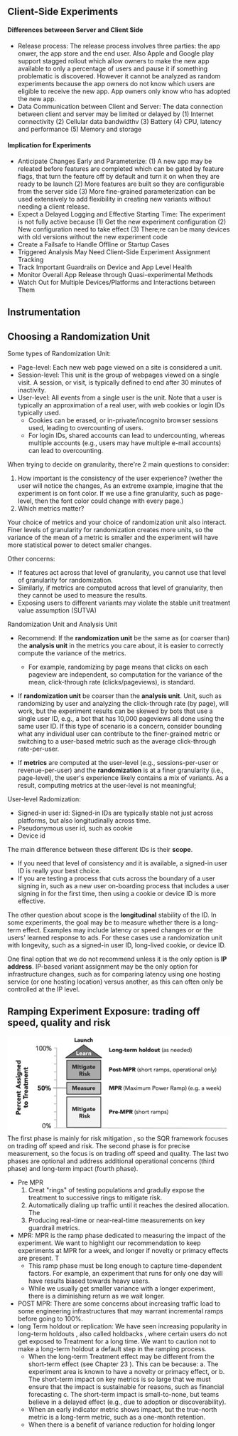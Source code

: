 ## Client-Side Experiments
#### Differences betweeen Server and Client Side
- Release process: The release process involves three parties: the app onwer, the app store and the end user. Also Apple and Google play support stagged rollout which allow owners to make the new app available to only a percentage of users and pause it if something problematic is discovered. However it cannot be analyzed as random experiments because the app owners do not know which users are eligible to receive the new app. App owners only know who has adopted the new app.
- Data Communication between Client and Server: The data connection between client and server may be limited or delayed by (1) Internet connectivity (2) Cellular data bandwidthv (3) Battery (4) CPU, latency and performance (5) Memory and storage
#### Implication for Experiments
- Anticipate Changes Early and Parameterize: (1) A new app may be releated before features are completed which can be gated by feature flags, that turn the feature off by default and turn it on when they are ready to be launch (2) More features are built so they are configurable from the server side (3) More fine-grained parameterization can be used extensively to add flexibility in creating new variants without needing a client release.
- Expect a Delayed Logging and Effective Starting Time: The experiment is not fully active because (1) Get the new experiment configuration (2) New configuration need to take effect (3) There;re can be many devices with old versions without the new experiment code
- Create a Failsafe to Handle Offline or Startup Cases
- Triggered Analysis May Need Client-Side Experiment Assignment Tracking 
- Track Important Guardrails on Device and App Level Health 
- Monitor Overall App Release through Quasi-experimental Methods 
- Watch Out for Multiple Devices/Platforms and Interactions between Them 

## Instrumentation

## Choosing a Randomization Unit
Some types of Randomization Unit:
- Page-level: Each new web page viewed on a site is considered a unit. 
- Session-level: This unit is the group of webpages viewed on a single visit. A session, or visit, is typically defined to end after 30 minutes of inactivity. 
- User-level: All events from a single user is the unit. Note that a user is typically an approximation of a real user, with web cookies or login IDs typically used. 
  - Cookies can be erased, or in-private/incognito browser sessions used, leading to overcounting of users. 
  - For login IDs, shared accounts can lead to undercounting, whereas multiple accounts (e.g., users may have multiple e-mail accounts) can lead to overcounting. 

When trying to decide on granularity, there're 2 main questions to consider:
1. How important is the consistency of the user experience? (wether the user will notice the changes, As an extreme example, imagine that the experiment is on font color. If we use a fine granularity, such as page-level, then the font color could change with every page.)
2. Which metrics matter? 

Your choice of metrics and your choice of randomization unit also interact. Finer levels of granularity for randomization creates more units, so the variance of the mean of a metric is smaller and the experiment will have more statistical power to detect smaller changes. 

Other concerns:
- If features act across that level of granularity, you cannot use that level of granularity for randomization.
- Similarly, if metrics are computed across that level of granularity, then they cannot be used to measure the results. 
- Exposing users to different variants may violate the stable unit treatment value assumption (SUTVA)

Randomization Unit and Analysis Unit 
- Recommend: If the **randomization unit** be the same as (or coarser than) the **analysis unit** in the metrics you care about, it is easier to correctly compute the variance of the metrics.  
  - For example, randomizing by page means that clicks on each pageview are independent, so computation for the variance of the mean, click-through rate (clicks/pageviews), is standard. 

- If **randomization unit** be coarser than the **analysis unit**. Unit, such as randomizing by user and analyzing the click-through rate (by page), will work, but the experiment results can be skewed by bots that use a single user ID, e.g., a bot that has 10,000 pageviews all done using the same user ID. If this type of scenario is a concern, consider bounding what any individual user can contribute to the finer-grained metric or switching to a user-based metric such as the average click-through rate-per-user.

- If **metrics** are computed at the user-level (e.g., sessions-per-user or revenue-per-user) and the **randomization** is at a finer granularity (i.e., page-level), the user's experience likely contains a mix of variants. As a result, computing metrics at the user-level is not meaningful; 

User-level Radomization:
- Signed-in user id: Signed-in IDs are typically stable not just across platforms, but also longitudinally across time. 
- Pseudonymous user id, such as cookie
- Device id

The main difference between these different IDs is their **scope**. 
- If you need that level of consistency and it is available, a signed-in user ID is really your best choice. 
- If you are testing a process that cuts across the boundary of a user signing in, such as a new user on-boarding process that includes a user signing in for the first time, then using a cookie or device ID is more effective. 

The other question about scope is the **longitudinal** stability of the ID. In some experiments, the goal may be to measure whether there is a long-term effect. Examples may include latency or speed changes or or the users' learned response to ads. For these cases use a randomization unit with longevity, such as a signed-in user ID, long-lived cookie, or device ID. 

One final option that we do not recommend unless it is the only option is **IP address**. IP-based variant assignment may be the only option for infrastructure changes, such as for comparing latency using one hosting service (or one hosting location) versus another, as this can often only be controlled at the IP level. 

## Ramping Experiment Exposure: trading off speed, quality and risk
![image](/img/ramping.png)
The first phase is mainly for risk mitigation , so the SQR framework focuses on trading off speed and risk. The second phase is for precise measurement, so the focus is on trading off speed and quality. The last two phases are optional and address additional operational concerns (third phase) and long-term impact (fourth phase). 
- Pre MPR
  1. Creat "rings" of testing populations and gradully expose the treatment to successive rings to mitigate risk. 
  2. Automatically dialing up traffic until it reaches the desired allocation. The 
  3. Producing real-time or near-real-time measurements on key guardrail metrics. 
- MPR: MPR is the ramp phase dedicated to measuring the impact of the experiment. We want to highlight our recommendation to keep experiments at MPR for a week, and longer if novelty or primacy effects are present. T
  - This ramp phase must be long enough to capture time-dependent factors. For example, an experiment that runs for only one day will have results biased towards heavy users. 
  - While we usually get smaller variance with a longer experiment, there is a diminishing return as we wait longer. 
- POST MPR: There are some concerns about increasing traffic load to some engineering infrastructures that may warrant incremental ramps before going to 100%. 
- long Term holdout or replication: We have seen increasing popularity in long-term holdouts , also called holdbacks , where certain users do not get exposed to Treatment for a long time. We want to caution not to make a long-term holdout a default step in the ramping process. 
  - When the long-term Treatment effect may be different from the short-term effect (see Chapter 23 ). This can be because: 
    a. The experiment area is known to have a novelty or primacy effect, or 
    b. The short-term impact on key metrics is so large that we must ensure that the impact is sustainable for reasons, such as financial forecasting
    c. The short-term impact is small-to-none, but teams believe in a delayed effect (e.g., due to adoption or discoverability). 
  - When an early indicator metric shows impact, but the true-north metric is a long-term metric, such as a one-month retention.
  - When there is a benefit of variance reduction for holding longer 
